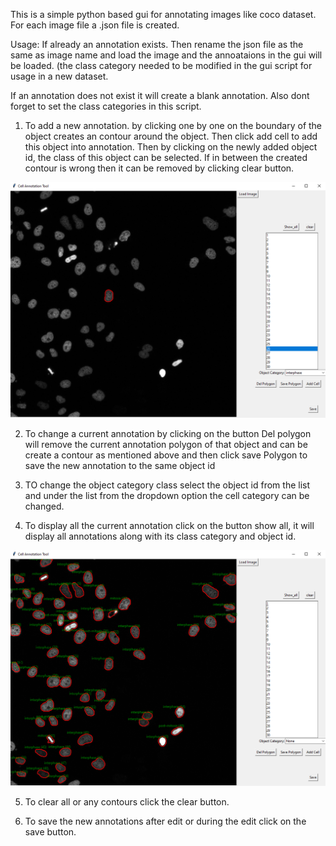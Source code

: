 This is a simple python based gui for annotating images like coco dataset. For each image file a .json file is created.

Usage:
If already an annotation exists. Then rename the json file as the same as image name and load the image and the annoataions in the gui will be loaded. (the class category needed to be modified in the gui script for usage in a new dataset.

If an annotation does not exist it will create a blank annotation. Also dont forget to set the class categories in this script.

1. To add a new annotation.
by clicking one by one on the boundary of the object creates an contour around the object. Then click add cell to add this object into annotation. Then by clicking on the newly added object id, the class of this object can be selected. If in between the created contour is wrong then it can be removed by clicking clear button.

<p align="center">
  <img src="tool_gui1.PNG" alt="animated" />
</p>

2. To change a current annotation
by clicking on the button Del polygon will remove the current annotation polygon of that object and can be create a contour as mentioned above and then click save Polygon to save the new annotation to the same object id

3. TO change the object category class
select the object id from the list and under the list from the dropdown option the cell category can be changed.

4. To display all the current annotation
click on the button show all, it will display all annotations along with its class category and object id.

<p align="center">
  <img src="tool_gui2.png" alt="animated" />
</p>

5. To clear all or any contours click the clear button.

6. To save the new annotations after edit or during the edit click on the save button.
